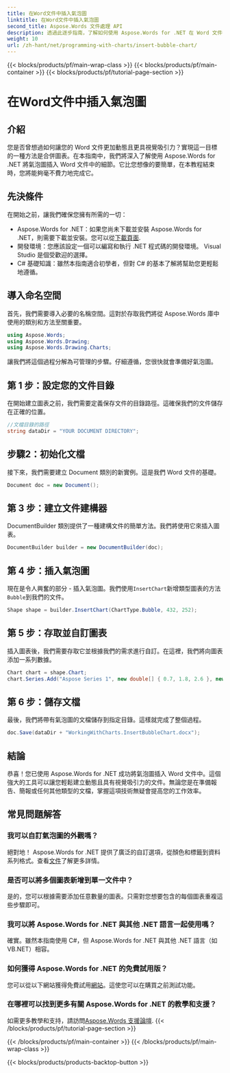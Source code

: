 ```yaml
---
title: 在Word文件中插入氣泡圖
linktitle: 在Word文件中插入氣泡圖
second_title: Aspose.Words 文件處理 API
description: 透過此逐步指南，了解如何使用 Aspose.Words for .NET 在 Word 文件中插入氣泡圖。增強您的文件。
weight: 10
url: /zh-hant/net/programming-with-charts/insert-bubble-chart/
---
```


{{< blocks/products/pf/main-wrap-class >}}
{{< blocks/products/pf/main-container >}}
{{< blocks/products/pf/tutorial-page-section >}}

# 在Word文件中插入氣泡圖

## 介紹

您是否曾想過如何讓您的 Word 文件更加動態且更具視覺吸引力？實現這一目標的一種方法是合併圖表。在本指南中，我們將深入了解使用 Aspose.Words for .NET 將氣泡圖插入 Word 文件中的細節。它比您想像的要簡單，在本教程結束時，您將能夠毫不費力地完成它。

## 先決條件

在開始之前，讓我們確保您擁有所需的一切：

- Aspose.Words for .NET：如果您尚未下載並安裝 Aspose.Words for .NET，則需要下載並安裝。您可以從[下載頁面](https://releases.aspose.com/words/net/).
- 開發環境：您應該設定一個可以編寫和執行 .NET 程式碼的開發環境。 Visual Studio 是個受歡迎的選擇。
- C# 基礎知識：雖然本指南適合初學者，但對 C# 的基本了解將幫助您更輕鬆地遵循。

## 導入命名空間

首先，我們需要導入必要的名稱空間。這對於存取我們將從 Aspose.Words 庫中使用的類別和方法至關重要。

```csharp
using Aspose.Words;
using Aspose.Words.Drawing;
using Aspose.Words.Drawing.Charts;
```

讓我們將這個過程分解為可管理的步驟。仔細遵循，您很快就會準備好氣泡圖。

## 第 1 步：設定您的文件目錄

在開始建立圖表之前，我們需要定義保存文件的目錄路徑。這確保我們的文件儲存在正確的位置。

```csharp
//文檔目錄的路徑
string dataDir = "YOUR DOCUMENT DIRECTORY";
```

## 步驟2：初始化文檔

接下來，我們需要建立 Document 類別的新實例。這是我們 Word 文件的基礎。

```csharp
Document doc = new Document();
```

## 第 3 步：建立文件建構器

DocumentBuilder 類別提供了一種建構文件的簡單方法。我們將使用它來插入圖表。

```csharp
DocumentBuilder builder = new DocumentBuilder(doc);
```

## 第 4 步：插入氣泡圖

現在是令人興奮的部分 - 插入氣泡圖。我們使用`InsertChart`新增類型圖表的方法`Bubble`到我們的文件。

```csharp
Shape shape = builder.InsertChart(ChartType.Bubble, 432, 252);
```

## 第 5 步：存取並自訂圖表

插入圖表後，我們需要存取它並根據我們的需求進行自訂。在這裡，我們將向圖表添加一系列數據。

```csharp
Chart chart = shape.Chart;
chart.Series.Add("Aspose Series 1", new double[] { 0.7, 1.8, 2.6 }, new double[] { 2.7, 3.2, 0.8 }, new double[] { 10, 4, 8 });
```

## 第 6 步：儲存文檔

最後，我們將帶有氣泡圖的文檔儲存到指定目錄。這樣就完成了整個過程。

```csharp
doc.Save(dataDir + "WorkingWithCharts.InsertBubbleChart.docx");
```

## 結論

恭喜！您已使用 Aspose.Words for .NET 成功將氣泡圖插入 Word 文件中。這個強大的工具可以讓您輕鬆建立動態且具有視覺吸引力的文件。無論您是在準備報告、簡報或任何其他類型的文檔，掌握這項技術無疑會提高您的工作效率。

## 常見問題解答

### 我可以自訂氣泡圖的外觀嗎？

絕對地！ Aspose.Words for .NET 提供了廣泛的自訂選項，從顏色和標籤到資料系列格式。查看[文件](https://reference.aspose.com/words/net/)了解更多詳情。

### 是否可以將多個圖表新增到單一文件中？

是的，您可以根據需要添加任意數量的圖表。只需對您想要包含的每個圖表重複這些步驟即可。

### 我可以將 Aspose.Words for .NET 與其他 .NET 語言一起使用嗎？

確實。雖然本指南使用 C#，但 Aspose.Words for .NET 與其他 .NET 語言（如 VB.NET）相容。

### 如何獲得 Aspose.Words for .NET 的免費試用版？

您可以從以下網站獲得免費試用[網站](https://releases.aspose.com/)。這使您可以在購買之前測試功能。

### 在哪裡可以找到更多有關 Aspose.Words for .NET 的教學和支援？

如需更多教學和支持，請訪問[Aspose.Words 支援論壇](https://forum.aspose.com/c/words/8).
{{< /blocks/products/pf/tutorial-page-section >}}

{{< /blocks/products/pf/main-container >}}
{{< /blocks/products/pf/main-wrap-class >}}

{{< blocks/products/products-backtop-button >}}

